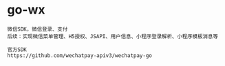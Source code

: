 # go-wx

```
微信SDK，微信登录、支付
后续：实现微信菜单管理、H5授权、JSAPI、用户信息、小程序登录解析、小程序模板消息等
```
```sdk
官方SDK
https://github.com/wechatpay-apiv3/wechatpay-go
```